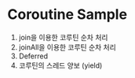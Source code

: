 # Coroutine Sample

1. join을 이용한 코루틴 순차 처리
2. joinAll을 이용한 코루틴 순차 처리
3. Deferred
4. 코루틴의 스레드 양보 (yield)